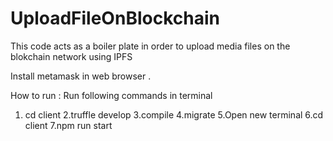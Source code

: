 # UploadFileOnBlockchain

This code acts as a boiler plate in order to upload media files on the blokchain network using IPFS

Install metamask in web browser .

How to run :
Run following commands in terminal

1. cd client
   2.truffle develop
   3.compile
   4.migrate
   5.Open new terminal
   6.cd client
   7.npm run start
